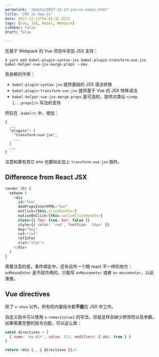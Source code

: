 ```yaml
---
permalink: '/posts/2017-12-13-jsx-in-vuejs.html'
title: 'JSX in Vue.js'
date: 2017-12-13T04:41:42.021Z
tags: [Vue, JSX, Babel, Webpack]
sidebar: false
draft: false

---
```





在基于 Webpack 的 Vue 项目中添加 JSX 支持：

```
$ yarn add babel-plugin-syntax-jsx babel-plugin-transform-vue-jsx babel-helper-vue-jsx-merge-props --dev
```

各依赖的作用：

* `babel-plugin-syntax-jsx` 提供基础的 JSX 语法转换
* `babel-plugin-transform-vue-jsx` 提供基于 Vue 的 JSX 特殊语法
* `babel-helper-vue-jsx-merge-props` 是可选的，提供对类似 `<comp {...props}/>` 写法的支持

然后在 `.babelrc` 中，增加：

```
{
  ...
  "plugins": [
    "transform-vue-jsx",
    ...
  ]
  ...
}
```

注意如果有其它 env 也要如此加上 `transform-vue-jsx` 插件。

<!-- more -->

## Difference from React JSX

```javascript
render (h) {
  return (
    <div
      id="foo"
      domPropsInnerHTML="bar"
      onClick={this.clickHandler}
      nativeOnClick={this.nativeClickHandler}
      class={{ foo: true, bar: false }}
      style={{ color: 'red', fontSize: '14px' }}
      key="key"
      ref="ref"
      refInFor
      slot="slot">
    </div>
  )
}
```

需要注意的是，事件绑定中，还有另外一个跟 react 不一样的地方：`onMouseEnter` 是不起作用的，只能写 `onMouseenter` 或者 `on-mouseenter`，以此类推。

## Vue directives

除了 `v-show` 以外，所有的内置指令都**不能**在 JSX 中工作。

自定义指令可以使用 `v-name={value}` 的写法，但是这样会缺少修饰符以及参数。如果需要完整的指令功能，可以这么做：

```javascript
const directives = [
  { name: 'my-dir', value: 123, modifiers: { abc: true } }
]

return <div {...{ directives }}/>
```
